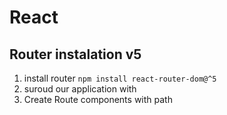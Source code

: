 # React

## Router instalation v5

1. install router `npm install react-router-dom@^5`
2. suroud our application with <BrowserRouter>
3. Create Route components with path